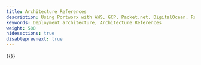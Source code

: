 ```yaml
---
title: Architecture References
description: Using Portworx with AWS, GCP, Packet.net, DigitalOcean, Rackspace, and migrations.
keywords: Deployment architecture, Architecture References
weight: 500
hidesections: true
disableprevnext: true
---
```


{{<homelist series="arch-references">}}
